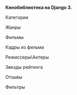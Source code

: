 **Кинобиблиотека на Django 3.**


Категории

Жанры

Фильмы

Кадры из фильма

Режиссеры\Актеры

Звезды рейтинга

Отзывы

Фильтры
